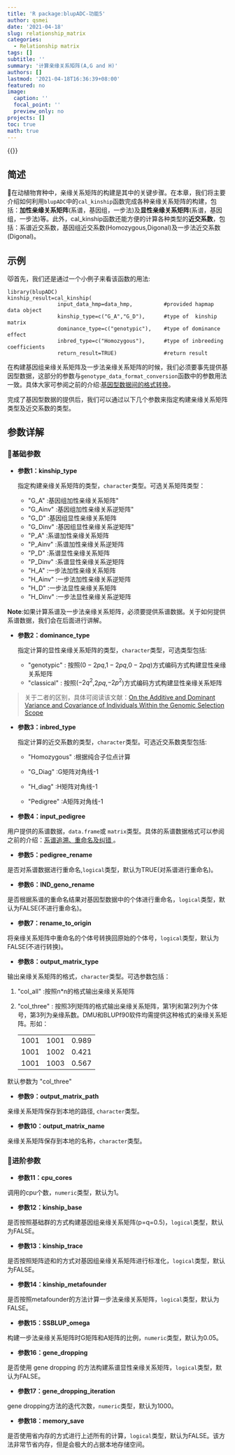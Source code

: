 ```yaml
---
title: 'R package:blupADC-功能5'
author: qsmei
date: '2021-04-18'
slug: relationship_matrix
categories:
  - Relationship matrix
tags: []
subtitle: ''
summary: '计算亲缘关系矩阵(A,G and H)'
authors: []
lastmod: '2021-04-18T16:36:39+08:00'
featured: no
image:
  caption: ''
  focal_point: ''
  preview_only: no
projects: []
toc: true
math: true
---
```


{{<toc>}}



## 简述

🙉在动植物育种中，亲缘关系矩阵的构建是其中的关键步骤。在本章，我们将主要介绍如何利用`blupADC`中的`cal_kinship`函数完成各种亲缘关系矩阵的构建，包括：**加性亲缘关系矩阵**(系谱，基因组，一步法)及**显性亲缘关系矩阵**(系谱，基因组，一步法)等。此外，cal_kinship函数还能方便的计算各种类型的**近交系数**，包括：系谱近交系数，基因组近交系数(Homozygous,Digonal)及一步法近交系数(Digonal)。

## 示例

😾首先，我们还是通过一个小例子来看该函数的用法:

``` {.R}
library(blupADC)
kinship_result=cal_kinship(
                input_data_hmp=data_hmp,          #provided hapmap data object
                kinship_type=c("G_A","G_D"),      #type of  kinship matrix
                dominance_type=c("genotypic"),    #type of dominance effect
                inbred_type=c("Homozygous"),      #type of inbreeding coefficients
                return_result=TRUE)               #return result              
```

在构建基因组亲缘关系矩阵及一步法亲缘关系矩阵的时候，我们必须要事先提供基因型数据，这部分的参数与`genotype_data_format_conversion`函数中的参数用法一致。具体大家可参阅之前的介绍:[基因型数据间的格式转换](https://qsmei.netlify.app/zh/post/blupadc/)。

完成了基因型数据的提供后，我们可以通过以下几个参数来指定构建亲缘关系矩阵类型及近交系数的类型。



## 参数详解

### 💪基础参数

-   **参数1：kinship_type**

    指定构建亲缘关系矩阵的类型，`character`类型。可选关系矩阵类型：

    -   "G_A" :基因组加性亲缘关系矩阵"
    -   "G_Ainv" :基因组加性亲缘关系逆矩阵"
    -   "G_D" :基因组显性亲缘关系矩阵
    -   "G_Dinv" :基因组显性亲缘关系逆矩阵"
    -   "P_A" :系谱加性亲缘关系矩阵
    -   "P_Ainv" :系谱加性亲缘关系逆矩阵
    -   "P_D" :系谱显性亲缘关系矩阵
    -   "P_Dinv" :系谱显性亲缘关系逆矩阵
    -   "H_A" :一步法加性亲缘关系矩阵
    -   "H_Ainv" :一步法加性亲缘关系逆矩阵
    -   "H_D" :一步法显性亲缘关系矩阵
    -   "H_Dinv" :一步法显性亲缘关系逆矩阵

**Note**:如果计算系谱及一步法亲缘关系矩阵，必须要提供系谱数据。关于如何提供系谱数据，我们会在后面进行讲解。

- **参数2：dominance_type**

  指定计算的显性亲缘关系矩阵的类型，`character`类型，可选类型包括:

  -   "genotypic" : 按照($0-2pq$,$1-2pq$,$0-2pq$)方式编码方式构建显性亲缘关系矩阵
  -   "classical" :    按照($-2q^2$,$2pq$,$-2p^2$)方式编码方式构建显性亲缘关系矩阵

> 关于二者的区别，具体可阅读该文献：[On the Additive and Dominant Variance and Covariance of Individuals Within the Genomic Selection Scope](https://www.genetics.org/content/195/4/1223.short)

-   **参数3：inbred_type**

    指定计算的近交系数的类型，`character`类型。可选近交系数类型包括:

    -   "Homozygous" :根据纯合子位点计算

    -   "G_Diag" :G矩阵对角线-1

    -   "H_diag" :H矩阵对角线-1

    -   "Pedigree" :A矩阵对角线-1

-   **参数4：input_pedigree**

用户提供的系谱数据，`data.frame`或 `matrix`类型。具体的系谱数据格式可以参阅之前的介绍：[系谱追溯、重命名及纠错 ](https://qsmei.netlify.app/zh/post/2021-04-17-r-package-blup-adc-pedigree/pedigree/)。

-   **参数5：pedigree_rename**

是否对系谱数据进行重命名,`logical`类型，默认为TRUE(对系谱进行重命名)。

-   **参数6：IND_geno_rename**

是否根据系谱的重命名结果对基因型数据中的个体进行重命名，`logical`类型，默认为FALSE(不进行重命名)。

-   **参数7：rename_to_origin**

将亲缘关系矩阵中重命名的个体号转换回原始的个体号，`logical`类型，默认为FALSE(不进行转换)。

-   **参数8：output_matrix_type**

输出亲缘关系矩阵的格式，`character`类型。可选参数包括：

1.  "col_all" :按照n\*n的格式输出亲缘关系矩阵

2.  "col_three" : 按照3列矩阵的格式输出亲缘关系矩阵，第1列和第2列为个体号，第3列为亲缘系数。DMU和BLUPf90软件均需提供这种格式的亲缘关系矩阵。形如：

    |      |      |       |
    | ---- | ---- | ----- |
    | 1001 | 1001 | 0.989 |
    | 1001 | 1002 | 0.421 |
    | 1001 | 1003 | 0.567 |

默认参数为 "col_three"

-   **参数9：output_matrix_path**

亲缘关系矩阵保存到本地的路径, `character`类型。

-   **参数10：output_matrix_name**

亲缘关系矩阵保存到本地的名称，`character`类型。

### 🦶进阶参数

-   **参数11：cpu_cores**

调用的cpu个数，`numeric`类型，默认为1。

-   **参数12：kinship_base**

是否按照基础群的方式构建基因组亲缘关系矩阵(p=q=0.5)，`logical`类型，默认为FALSE。

-   **参数13：kinship_trace**

是否按照矩阵迹和的方式对基因组亲缘关系矩阵进行标准化，`logical`类型，默认为FALSE。

-   **参数14：kinship_metafounder**

是否按照metafounder的方法计算一步法亲缘关系矩阵，`logical`类型，默认为FALSE。

-   **参数15：SSBLUP_omega**

构建一步法亲缘关系矩阵时G矩阵和A矩阵的比例，`numeric`类型，默认为0.05。

-   **参数16：gene_dropping**

是否使用 gene dropping 的方法构建系谱显性亲缘关系矩阵，`logical`类型，默认为FALSE。

-   **参数17：gene_dropping_iteration**

gene dropping方法的迭代次数，`numeric`类型，默认为1000。

-   **参数18：memory_save**

是否使用省内存的方式进行上述所有的计算，`logical`类型，默认为FALSE。该方法非常节省内存，但是会极大的占据本地存储空间。